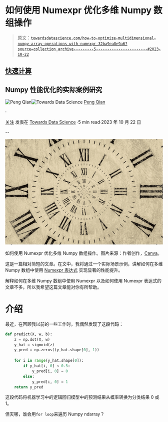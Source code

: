 # 如何使用 Numexpr 优化多维 Numpy 数组操作

> 原文：[`towardsdatascience.com/how-to-optimize-multidimensional-numpy-array-operations-with-numexpr-32ba9ea8e9a6?source=collection_archive---------5-----------------------#2023-10-22`](https://towardsdatascience.com/how-to-optimize-multidimensional-numpy-array-operations-with-numexpr-32ba9ea8e9a6?source=collection_archive---------5-----------------------#2023-10-22)

## [快速计算](https://medium.com/@qtalen/list/fast-computing-2a37a7e82be5)

## Numpy 性能优化的实际案例研究

[](https://qtalen.medium.com/?source=post_page-----32ba9ea8e9a6--------------------------------)![Peng Qian](https://qtalen.medium.com/?source=post_page-----32ba9ea8e9a6--------------------------------)[](https://towardsdatascience.com/?source=post_page-----32ba9ea8e9a6--------------------------------)![Towards Data Science](https://towardsdatascience.com/?source=post_page-----32ba9ea8e9a6--------------------------------) [Peng Qian](https://qtalen.medium.com/?source=post_page-----32ba9ea8e9a6--------------------------------)

·

[关注](https://medium.com/m/signin?actionUrl=https%3A%2F%2Fmedium.com%2F_%2Fsubscribe%2Fuser%2F8e2fe735546d&operation=register&redirect=https%3A%2F%2Ftowardsdatascience.com%2Fhow-to-optimize-multidimensional-numpy-array-operations-with-numexpr-32ba9ea8e9a6&user=Peng+Qian&userId=8e2fe735546d&source=post_page-8e2fe735546d----32ba9ea8e9a6---------------------post_header-----------) 发表在 [Towards Data Science](https://towardsdatascience.com/?source=post_page-----32ba9ea8e9a6--------------------------------) ·5 min read·2023 年 10 月 22 日[](https://medium.com/m/signin?actionUrl=https%3A%2F%2Fmedium.com%2F_%2Fvote%2Ftowards-data-science%2F32ba9ea8e9a6&operation=register&redirect=https%3A%2F%2Ftowardsdatascience.com%2Fhow-to-optimize-multidimensional-numpy-array-operations-with-numexpr-32ba9ea8e9a6&user=Peng+Qian&userId=8e2fe735546d&source=-----32ba9ea8e9a6---------------------clap_footer-----------)

--

[](https://medium.com/m/signin?actionUrl=https%3A%2F%2Fmedium.com%2F_%2Fbookmark%2Fp%2F32ba9ea8e9a6&operation=register&redirect=https%3A%2F%2Ftowardsdatascience.com%2Fhow-to-optimize-multidimensional-numpy-array-operations-with-numexpr-32ba9ea8e9a6&source=-----32ba9ea8e9a6---------------------bookmark_footer-----------)![](img/96fef5f72810913ebac709c8f00de6a6.png)

如何使用 Numexpr 优化多维 Numpy 数组操作。图片来源：作者创作，[Canva](https://www.canva.com/)。

这是一篇相对简短的文章。在文中，我将通过一个实际场景示例，讲解如何在多维 Numpy 数组中使用 [Numexpr 表达式](https://numexpr.readthedocs.io/en/latest/user_guide.html?ref=dataleadsfuture.com#supported-functions) 实现显著的性能提升。

解释如何在多维 Numpy 数组中使用 Numexpr 以及如何使用 Numexpr 表达式的文章不多，所以我希望这篇文章能对你有所帮助。

# 介绍

最近，在回顾我以前的一些工作时，我偶然发现了这段代码：

```py
def predict(X, w, b):
    z = np.dot(X, w)
    y_hat = sigmoid(z)
    y_pred = np.zeros((y_hat.shape[0], 1))

    for i in range(y_hat.shape[0]):
        if y_hat[i, 0] < 0.5:
            y_pred[i, 0] = 0
        else:
            y_pred[i, 0] = 1
    return y_pred
```

这段代码将机器学习中的逻辑回归模型中的预测结果从概率转换为分类结果 0 或 1。

但天哪，谁会用`for loop`来遍历 Numpy ndarray？
